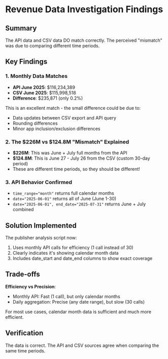 # Revenue Data Investigation Findings

## Summary
The API data and CSV data DO match correctly. The perceived "mismatch" was due to comparing different time periods.

## Key Findings

### 1. Monthly Data Matches
- **API June 2025**: $116,234,389
- **CSV June 2025**: $115,998,518
- **Difference**: $235,871 (only 0.2%)

This is an excellent match - the small difference could be due to:
- Data updates between CSV export and API query
- Rounding differences
- Minor app inclusion/exclusion differences

### 2. The $226M vs $124.8M "Mismatch" Explained
- **$226M**: This was June + July full months from the API
- **$124.8M**: This is June 27 - July 26 from the CSV (custom 30-day period)
- These are different time periods, so they should be different!

### 3. API Behavior Confirmed
- `time_range="month"` returns full calendar months
- `date="2025-06-01"` returns all of June (June 1-30)
- `date="2025-06-01", end_date="2025-07-31"` returns June + July combined

## Solution Implemented

The publisher analysis script now:
1. Uses monthly API calls for efficiency (1 call instead of 30)
2. Clearly indicates it's showing calendar month data
3. Includes date_start and date_end columns to show exact coverage

## Trade-offs

**Efficiency vs Precision**:
- Monthly API: Fast (1 call), but only calendar months
- Daily aggregation: Precise (any date range), but slow (30 calls)

For most use cases, calendar month data is sufficient and much more efficient.

## Verification
The data is correct. The API and CSV sources agree when comparing the same time periods.